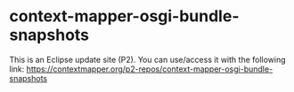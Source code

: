 # context-mapper-osgi-bundle-snapshots

This is an Eclipse update site (P2). You can use/access it with the following link: https://contextmapper.org/p2-repos/context-mapper-osgi-bundle-snapshots

